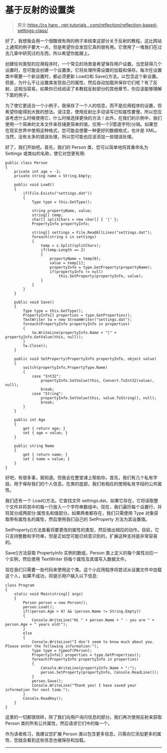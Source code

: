 # 基于反射的设置类

> 原文:[https://cs harp . net-tutorials . com/reflection/reflection-based-settings-class/](https://csharp.net-tutorials.com/reflection/reflection-based-settings-class/)

好了，我想我会用一个很酷很有用的例子来结束这部分关于反射的教程。这比网站上通常的例子要大一点，但是希望你会发现它真的很有用。它使用了一堆我们在过去几章中研究过的东西，所以希望你能跟上。

创建任何类型的应用程序时，一个常见的场景是希望保存用户设置。当您获得几个设置时，您可能会创建一个设置类，它将处理所需设置的加载和保存。每次在设置类中需要一个新设置时，都必须更新 Load()和 Save()方法，以包含这个新设置。但是，为什么不让设置类发现自己的属性，然后自动加载并保存它们呢？有了反射，这相当容易，如果你已经阅读了本教程反射部分的其他章节，你应该能够理解下面的例子。

为了使它更适合一个小例子，我保存了一个人的信息，而不是应用程序的设置，但希望你能得到大致的想法。请注意，使用反射比手动读写已知属性要慢，所以您应该考虑什么时候使用它，什么时候选择更快的方法！此外，在我们的示例中，我们使用一个简单的文本文件来存储更简单的值，仅用一个|(管道字符)分隔。如果您在现实世界中使用这种格式，您可能会想要一种更好的数据格式，也许是 XML。当然，没有太多的错误处理，所以您可能也应该添加一些错误处理。

好了，我们开始吧。首先，我们的 Person 类，您可以简单地将其重命名为 Settings 或类似的名称，使它对您更有用:

```
public class Person
{
    private int age = -1;
    private string name = String.Empty;

    public void Load()
    {
        if(File.Exists("settings.dat"))
        {
            Type type = this.GetType();

            string propertyName, value;
            string[] temp;
            char[] splitChars = new char[] { '|' };
            PropertyInfo propertyInfo;

            string[] settings = File.ReadAllLines("settings.dat");
            foreach(string s in settings)
            {
                temp = s.Split(splitChars);
                if(temp.Length == 2)
                {
                    propertyName = temp[0];
                    value = temp[1];
                    propertyInfo = type.GetProperty(propertyName);
                    if(propertyInfo != null)
                        this.SetProperty(propertyInfo, value);
                }
            }
        }
    }

    public void Save()
    {
        Type type = this.GetType();
        PropertyInfo[] properties = type.GetProperties();
        TextWriter tw = new StreamWriter("settings.dat");
        foreach(PropertyInfo propertyInfo in properties)
        {
            tw.WriteLine(propertyInfo.Name + "|" + propertyInfo.GetValue(this, null));
        }
        tw.Close();
    }

    public void SetProperty(PropertyInfo propertyInfo, object value)
    {
        switch(propertyInfo.PropertyType.Name)
        {
            case "Int32":
                propertyInfo.SetValue(this, Convert.ToInt32(value), null);
                break;
            case "String":
                propertyInfo.SetValue(this, value.ToString(), null);
                break;
        }
    }

    public int Age
    {
        get { return age; }
        set { age = value; }
    }

    public string Name
    {
        get { return name; }
        set { name = value; }
    }
} 
```

好吧，有很多事，我知道。但我会在整堂课上帮助你。首先，我们有几个私有字段，用于保存我们的个人信息。在类的底部，我们有相应的使用私有字段的公共属性。

<input type="hidden" name="IL_IN_ARTICLE">

我们还有一个 Load()方法。它查找文件 settings.dat，如果它存在，它将读取整个文件并将其中的每一行放入一个字符串数组中。现在，我们遍历每个设置行，并将其分成两部分:属性名和值部分。如果两者都存在，我们只需使用 Type 对象获取带有属性名的属性，然后使用我们自己的 SetProperty 方法为其设置值。

SetProperty()方法查看将要更改的属性的类型，然后做出相应的动作。目前，它只支持整数和字符串，但是正如您可能已经意识到的，扩展这种支持是非常容易的。

Save()方法获取 PropertyInfo 实例的数组，Person 类上定义的每个属性对应一个实例，然后使用 TextWriter 将每个属性及其值写入数据文件。

现在我们只需要一些代码来使用这个类。这个小应用程序将尝试从设置文件中加载这个人，如果不成功，将提示用户输入以下信息:

```
class Program
{
    static void Main(string[] args)
    {
        Person person = new Person();
        person.Load();
        if((person.Age > 0) && (person.Name != String.Empty))
        {
            Console.WriteLine("Hi " + person.Name + " - you are " + person.Age + " years old!");
        }
        else
        {
            Console.WriteLine("I don't seem to know much about you. Please enter the following information:");
            Type type = typeof(Person);
            PropertyInfo[] properties = type.GetProperties();
            foreach(PropertyInfo propertyInfo in properties)
            {
                Console.WriteLine(propertyInfo.Name + ":");
                person.SetProperty(propertyInfo, Console.ReadLine());
            }
            person.Save();
            Console.WriteLine("Thank you! I have saved your information for next time.");
        }
        Console.ReadKey();
    }
}
```

这里的一切都很琐碎，除了我们向用户询问信息的部分。我们再次使用反射来获取 Person 类的所有公共属性，然后请求它们中的每一个。

作为读者练习，我建议您扩展 Person 类以包含更多信息。只需向它添加更多的属性，您就会看到这些信息也被保存和加载。

* * *